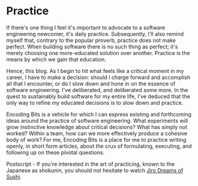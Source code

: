# Practice

If there's one thing I feel it's important to advocate to a software engineering newcomer, it's daily practice. Subsequently, I'll also remind myself that, contrary to the popular proverb, practice does not make perfect. When building software there is no such thing as perfect; it's merely choosing one more-educated solution over another. Practice is the means by which we gain that education.

Hence, this blog. As I begin to hit what feels like a critical moment in my career, I have to make a decision: should I charge forward and accomplish all that I encounter, or do I slow down and hone in on the essence of software engineering. I've deliberated, and deliberated some more. In the quest to sustainably build software for my entire life, I've deduced that the only way to refine my educated decisions is to slow down and practice.

Encoding Bits is a vehicle for which I can express existing and forthcoming ideas around the practice of software engineering. What experiments will grow instinctive knowledge about critical decisions? What has simply not worked? Within a team, how can we more effectively produce a cohesive body of work? For me, Encoding Bits is a place for me to practice writing openly, in short form articles, about the crux of formulating, executing, and following up on these pivotal questions.

Postscript - If you're interested in the art of practicing, known to the Japanese as shokunin, you should not hesitate to watch [Jiro Dreams of Sushi](http://www.magpictures.com/jirodreamsofsushi/).